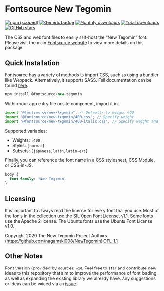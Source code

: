 # Fontsource New Tegomin

[![npm (scoped)](https://img.shields.io/npm/v/@fontsource/new-tegomin?color=brightgreen)](https://www.npmjs.com/package/@fontsource/new-tegomin) [![Generic badge](https://img.shields.io/badge/fontsource-passing-brightgreen)](https://github.com/fontsource/fontsource) [![Monthly downloads](https://badgen.net/npm/dm/@fontsource/new-tegomin)](https://github.com/fontsource/fontsource) [![Total downloads](https://badgen.net/npm/dt/@fontsource/new-tegomin)](https://github.com/fontsource/fontsource) [![GitHub stars](https://img.shields.io/github/stars/fontsource/fontsource.svg?style=social&label=Star)](https://github.com/fontsource/fontsource/stargazers)

The CSS and web font files to easily self-host the “New Tegomin” font. Please visit the main [Fontsource website](https://fontsource.org/fonts/new-tegomin) to view more details on this package.

## Quick Installation

Fontsource has a variety of methods to import CSS, such as using a bundler like Webpack. Alternatively, it supports SASS. Full documentation can be found [here](https://beta.fontsource.org/docs/getting-started/introduction).

```javascript
npm install @fontsource/new-tegomin
```

Within your app entry file or site component, import it in.

```javascript
import "@fontsource/new-tegomin"; // Defaults to weight 400
import "@fontsource/new-tegomin/400.css"; // Specify weight
import "@fontsource/new-tegomin/400-italic.css"; // Specify weight and style

```

Supported variables:
- Weights: `[400]`
- Styles: `[normal]`
- Subsets: `[japanese,latin,latin-ext]`

Finally, you can reference the font name in a CSS stylesheet, CSS Module, or CSS-in-JS.

```css
body {
  font-family: "New Tegomin;
}
```

## Licensing
It is important to always read the license for every font that you use.
Most of the fonts in the collection use the SIL Open Font License, v1.1. Some fonts use the Apache 2 license. The Ubuntu fonts use the Ubuntu Font License v1.0.

Copyright 2020 The New Tegomin Project Authors (https://github.com/nagamaki008/NewTegomin)
[OFL-1.1](http://scripts.sil.org/OFL)

## Other Notes
Font version (provided by source): `v10`.
Feel free to star and contribute new ideas to this repository that aim to improve the performance of font loading, as well as expanding the existing library we already have. Any suggestions or ideas can be voiced via an [issue](https://github.com/fontsource/fontsource/issues).